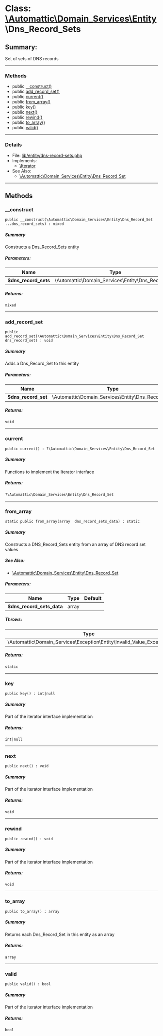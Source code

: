 # Class: [\Automattic](../namespaces/automattic.md)[\Domain_Services](../namespaces/automattic-domain-services.md)[\Entity](../namespaces/automattic-domain-services-entity.md)\Dns_Record_Sets

## Summary:

Set of sets of DNS records


---

### Methods

* public [__construct()](#method___construct)
* public [add_record_set()](#method_add_record_set)
* public [current()](#method_current)
* public [from_array()](#method_from_array)
* public [key()](#method_key)
* public [next()](#method_next)
* public [rewind()](#method_rewind)
* public [to_array()](#method_to_array)
* public [valid()](#method_valid)

---

### Details

* File: [lib/entity/dns-record-sets.php](../../lib/entity/dns-record-sets.php)
* Implements:
  * [\Iterator](../classes/Iterator.md)
* See Also:
  * [\Automattic\Domain_Services\Entity\Dns_Record_Set](../classes/Automattic-Domain-Services-Entity-Dns-Record-Set.md)

---

## Methods

<a id="method___construct"></a>
### __construct

```
public __construct(\Automattic\Domain_Services\Entity\Dns_Record_Set  ...dns_record_sets) : mixed
```

##### Summary

Constructs a Dns_Record_Sets entity

##### Parameters:

| Name | Type | Default |
|------|------|---------|
| **$dns_record_sets** | \Automattic\Domain_Services\Entity\Dns_Record_Set |  |

##### Returns:

```
mixed
```

---

<a id="method_add_record_set"></a>
### add_record_set

```
public add_record_set(\Automattic\Domain_Services\Entity\Dns_Record_Set  dns_record_set) : void
```

##### Summary

Adds a Dns_Record_Set to this entity

##### Parameters:

| Name | Type | Default |
|------|------|---------|
| **$dns_record_set** | \Automattic\Domain_Services\Entity\Dns_Record_Set |  |

##### Returns:

```
void
```

---

<a id="method_current"></a>
### current

```
public current() : ?\Automattic\Domain_Services\Entity\Dns_Record_Set
```

##### Summary

Functions to implement the Iterator interface

##### Returns:

```
?\Automattic\Domain_Services\Entity\Dns_Record_Set
```

---

<a id="method_from_array"></a>
### from_array

```
static public from_array(array  dns_record_sets_data) : static
```

##### Summary

Constructs a DNS_Record_Sets entity from an array of DNS record set values

##### See Also:

 * [\Automattic\Domain_Services\Entity\Dns_Record_Set](../classes/Automattic-Domain-Services-Entity-Dns-Record-Set.md)

##### Parameters:

| Name | Type | Default |
|------|------|---------|
| **$dns_record_sets_data** | array |  |

##### Throws:

| Type | Description |
|------|-------------|
| \Automattic\Domain_Services\Exception\Entity\Invalid_Value_Exception |  |

##### Returns:

```
static
```

---

<a id="method_key"></a>
### key

```
public key() : int|null
```

##### Summary

Part of the iterator interface implementation

##### Returns:

```
int|null
```

---

<a id="method_next"></a>
### next

```
public next() : void
```

##### Summary

Part of the iterator interface implementation

##### Returns:

```
void
```

---

<a id="method_rewind"></a>
### rewind

```
public rewind() : void
```

##### Summary

Part of the iterator interface implementation

##### Returns:

```
void
```

---

<a id="method_to_array"></a>
### to_array

```
public to_array() : array
```

##### Summary

Returns each Dns_Record_Set in this entity as an array

##### Returns:

```
array
```

---

<a id="method_valid"></a>
### valid

```
public valid() : bool
```

##### Summary

Part of the iterator interface implementation

##### Returns:

```
bool
```
